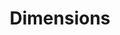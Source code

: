 ---
layout: default
bigquery: https://console.cloud.google.com/bigquery?p=covid-19-dimensions-ai&page=table&d=data&t=publications
contributors: Digital Science, https://www.digital-science.com/
cost: Free for personal, non-commercial use.
description: Dimensions contains more than 100 million publications, ranging from
  articles published in scholarly journals, books and book chapters, to preprints
  and conference proceedings. All publications are contextualized with linked data
  sets, funding, publications, patents, clinical trials, and policy documents. You
  can also view associated categories, funders, institutions, and researcher profiles.
documentation: https://docs.dimensions.ai/bigquery/index.html
last_edit: 04/12/2022, 01:56:29
location: https://www.dimensions.ai/products/free/
maintained_by: Digital Science, https://www.digital-science.com/
schema_fields:
- repository_url
- research_org_cities
- research_org_countries
- application_number
- editors
- description
- embargo_date
- start_year
- expiration_year
- filing_year
- funding_chf
- priority_date
- journal_lists
- open_access_categories
- expiration_date
- research_org_state_codes
- source_id
- funder_org_countries
- filing_date
- types
- arxiv_id
- funding_cad
- license
- funding_nzd
- relationships
- isbn
- registry
- ipcr
- acknowledgements
- category_icrp_ct
- legal_events
- research_org_city_names
- publication_ids
- kind
- established
- funding_gbp
- investigators
- funding_usd
- current_assignee_countries
- funder_orgs
- cpc
- original_assignee
- links
- language
- assignee_countries
- funding_eur
- volume
- pmcid
- organisation_details
- category_sdg
- reference_ids
- email_address
- labels
- issue
- funding_cny
- pages
- research_org_state_names
- date_modified
- date
- granted_year
- eisbn
- associated_grant_ids
- open_access_categories_v2
- current_assignee_orgs
- start_date
- assignee_orgs
- end_date
- funding_currency
- priority_year
- clinical_trial_ids
- original_abstract
- conference
- resulting_publication_ids
- phase
- associated_publication_pmid
- inventor_names
- associated_publication_doi
- cited_by_ids
- funding_amount
- publisher
- category_hra
- family_id
- metrics
- date_inserted
- categories
- date_imported_gbq
- funder_countries
- category_icrp_cso
- pmid
- brief_title
- associated_publication_arxiv_id
- research_orgs
- publication_year
- research_org_country_names
- grant_number
- original_assignee_orgs
- interventions
- category_uoa
- resulting_publication_doi
- citations
- end_year
- aliases
- title
- citations_count
- family_count
- date_normal
- status
- category_hrcs_hc
- linkout
- associated_publication_id
- acronyms
- type
- funder_org_state_codes
- funding_aud
- granted_date
- authors
- category_bra
- name
- mesh_terms
- journal
- parent_id
- date_online
- foa_number
- gender
- current_assignee
- acronym
- external_ids
- doi
- funder_org_acronyms
- wikipedia_url
- category_hrcs_rac
- funder_org
- conditions
- year
- address
- legal_status
- family_members_ids
- funder_org_cities
- filing_status
- active_years
- funding_details
- jurisdiction
- date_print
- abstract
- citation_string
- repository_name
- repository_id
- book_title
- book_series_title
- patent_ids
- proceedings_title
- category_for
- created_date
- publication_date
- altmetrics
- researcher_ids
- funding_jpy
- category_rcdc
- concepts
- original_title
- id
- subtitles
- original_assignee_countries
- mesh_headings
- supporting_grant_ids
shortname: dimensions
tags:
- scholarly literature
- patents
- funding
- clinical trials
- academic profiles
terms_of_use: 'Use of both the Dimensions COVID-19 dataset and full Dimensions dataset
  are subject to the Dimensions Terms of use: https://www.dimensions.ai/policies-terms-legal '
title: Dimensions
uuid: dcff88bd-fe6b-4fdb-8159-809bf9d7bc1c
---